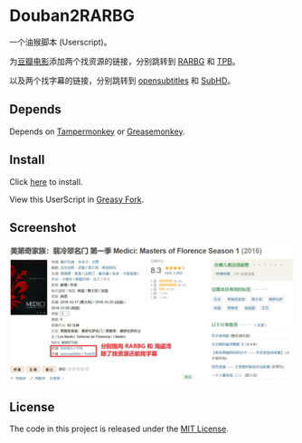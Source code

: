 # Douban2RARBG

一个油猴脚本 (Userscript)。

为[豆瓣电影](https://douban.com/movie)添加两个找资源的链接，分别跳转到 [RARBG](https://rarbgmirror.com) 和 [TPB](https://thepiratebay.org)。

以及两个找字幕的链接，分别跳转到 [opensubtitles](https://www.opensubtitles.org/zh) 和 [SubHD](https://subhd.tv)。

## Depends

Depends on [Tampermonkey](https://www.tampermonkey.net/) or [Greasemonkey](https://www.greasespot.net/).

## Install

Click [here](https://cdn.jsdelivr.net/gh/mogeko/userscripts@master/release/douban2rarbg.user.js) to install.

View this UserScript in [Greasy Fork](https://greasyfork.org/zh-CN/scripts/427181-douban2rarbg).

## Screenshot

![Screenshot](./docs/screenshot.jpg)

## License

The code in this project is released under the [MIT License](/LICENSE).
